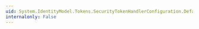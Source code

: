 ```yaml
---
uid: System.IdentityModel.Tokens.SecurityTokenHandlerConfiguration.DefaultSaveBootstrapContext
internalonly: False
---
```

